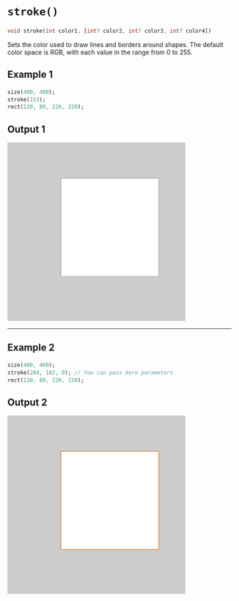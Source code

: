 # `stroke()`

```dart
void stroke(int color1, [int? color2, int? color3, int? color4])
```

Sets the color used to draw lines and borders around shapes. The default color space is RGB, with each value in the range from 0 to 255.

## Example 1

```dart
size(400, 400);
stroke(153);
rect(120, 80, 220, 220);
```

## Output 1

<img src="/_images/stroke_1.png" width="400" height="400" />

<hr>

## Example 2

```dart
size(400, 400);
stroke(204, 102, 0); // You can pass more parameters
rect(120, 80, 220, 220);
```

## Output 2

<img src="/_images/stroke_2.png" width="400" height="400" />
